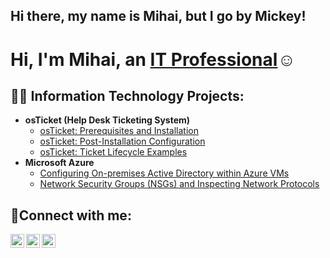 ## Hi there, my name is Mihai, but I go by Mickey!
<h1>Hi, I'm Mihai, an <a href="https://linkedin.com/in/Josh">IT Professional</a>☺</h1>

<h2>👨‍💻 Information Technology Projects:</h2>

- <b>osTicket (Help Desk Ticketing System)</b>
  - [osTicket: Prerequisites and Installation](https://github.com/Mihai-Portfolio/osticket-prereqs)
  - [osTicket: Post-Installation Configuration](https://github.com/Mihai-Portfolio/osticket-post-install-config)
  - [osTicket: Ticket Lifecycle Examples](https://github.com/Mihai-Portfolio/osticket-lifecycle)
- <b>Microsoft Azure</b>
  - [Configuring On-premises Active Directory within Azure VMs](https://github.com/Mihai-portfolio/Active-Directory-configuration)
  - [Network Security Groups (NSGs) and Inspecting Network Protocols](https://github.com/Mihai-portfolio/azure-network-protocols)

<h2>🤳Connect with me:</h2>

[<img align="left" alt="Josh | Twitter" width="22px" src="https://cdn.jsdelivr.net/npm/simple-icons@v3/icons/twitter.svg" />][twitter]
[<img align="left" alt="Josh | LinkedIn" width="22px" src="https://cdn.jsdelivr.net/npm/simple-icons@v3/icons/linkedin.svg" />][linkedin]
[<img align="left" alt="Josh | Instagram" width="22px" src="https://cdn.jsdelivr.net/npm/simple-icons@v3/icons/instagram.svg" />][instagram]

[twitter]: https://twitter.com/Josh
[instagram]: https://www.instagram.com/Josh
[linkedin]: https://linkedin.com/in/Josh
